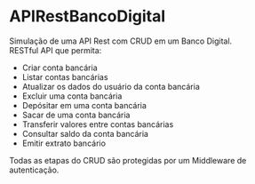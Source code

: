 # APIRestBancoDigital
Simulação de uma API Rest com CRUD em um Banco Digital.
<br>
 RESTful API que permita:

-   Criar conta bancária
-   Listar contas bancárias
-   Atualizar os dados do usuário da conta bancária
-   Excluir uma conta bancária
-   Depósitar em uma conta bancária
-   Sacar de uma conta bancária
-   Transferir valores entre contas bancárias
-   Consultar saldo da conta bancária
-   Emitir extrato bancário


Todas as etapas do CRUD são protegidas por um Middleware de autenticação.

